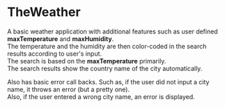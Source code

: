 # TheWeather
<p>A basic weather application with additional features such as user defined <strong>maxTemperature</strong> and <strong>maxHumidity</strong>.<br/>
The temperature and the humidity are then color-coded in the search results according to user's input.<br/>
The search is based on the <strong>maxTemperature</strong> primarily.<br/>
The search results show the country name of the city automatically.</p>

Also has basic error call backs. 
Such as, if the user did not input a city name, it throws an error (but a pretty one).</br>
Also, if the user entered a wrong city name, an error is displayed.
